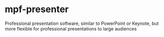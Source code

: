 # mpf-presenter
Professional presentation software, similar to PowerPoint or Keynote, but more flexible for professional presentations to large audiences
